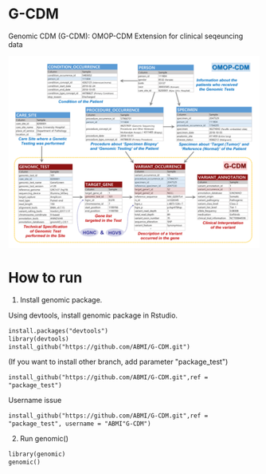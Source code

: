 # G-CDM
Genomic CDM (G-CDM): OMOP-CDM Extension for clinical seqeuncing data

![ERD](Image/ERD.png)

# How to run

1. Install genomic package.

Using devtools, install genomic package in Rstudio.

```
install.packages("devtools")
library(devtools)
install_github("https://github.com/ABMI/G-CDM.git")
```

(If you want to install other branch, add parameter "package_test")

```
install_github("https://github.com/ABMI/G-CDM.git",ref = "package_test")
```

Username issue

```
install_github("https://github.com/ABMI/G-CDM.git",ref = "package_test", username = "ABMI"G-CDM")
```

2. Run genomic()

```
library(genomic)
genomic()
```
